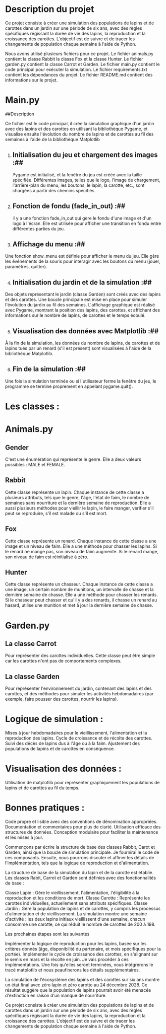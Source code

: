 # Description du projet

Ce projet consiste à créer une simulation des populations de lapins et de carottes dans un jardin sur une période de six ans, avec des règles spécifiques régissant la durée de vie des lapins, la reproduction et la croissance des carottes. L'objectif est de suivre et de tracer les changements de population chaque semaine à l'aide de Python.


Nous avons utilisé plusieurs fichiers pour ce projet. Le fichier animals.py contient la classe Rabbit la classe Fox et la classe Hunter. Le fichier garden.py contient la classe Carrot et Garden. Le fichier main.py contient le code principal pour exécuter la simulation. Le fichier requirements.txt contient les dépendances du projet. Le fichier README.md contient des informations sur le projet.

# Main.py

##Description

Ce fichier est le code principal, il crée la simulation graphique d'un jardin avec des lapins et des carottes en utilisant la bibliothèque Pygame, et visualise ensuite l'évolution du nombre de lapins et de carottes au fil des semaines à l'aide de la bibliothèque Matplotlib

1. ## Initialisation du jeu et chargement des images :##
   Pygame est initialisé, et la fenêtre du jeu est créée avec la taille spécifiée.
   Différentes images, telles que le logo, l'image de chargement, l'arrière-plan du menu, les boutons, le lapin, la carotte, etc., sont chargées à partir des chemins spécifiés.

2. ## Fonction de fondu (fade_in_out) :##

   Il y a une fonction fade_in_out qui gère le fondu d'une image et d'un logo à l'écran. Elle est utilisée pour afficher une transition en fondu entre différentes parties du jeu.
   
3. ## Affichage du menu :##

Une fonction show_menu est définie pour afficher le menu du jeu. Elle gère les événements de la souris pour interagir avec les boutons du menu (jouer, paramètres, quitter).

4. ## Initialisation du jardin et de la simulation :##

Des objets représentant le jardin (classe Garden) sont créés avec des lapins et des carottes.
Une boucle principale est mise en place pour simuler l'évolution du jardin au fil des semaines.
L'affichage graphique est réalisé avec Pygame, montrant la position des lapins, des carottes, et affichant des informations sur le nombre de lapins, de carottes et le temps écoulé.

5. ## Visualisation des données avec Matplotlib :## 

À la fin de la simulation, les données du nombre de lapins, de carottes et de lapins tués par un renard (s'il est présent) sont visualisées à l'aide de la bibliothèque Matplotlib.

6. ## Fin de la simulation :##

Une fois la simulation terminée ou si l'utilisateur ferme la fenêtre du jeu, le programme se termine proprement en appelant pygame.quit().

# Les classes :

# Animals.py

## Gender 

C'est une énumération qui représente le genre. Elle a deux valeurs possibles : MALE et FEMALE.

## Rabbit 

Cette classe représente un lapin. Chaque instance de cette classe a plusieurs attributs, tels que le genre, l'âge, l'état de faim, le nombre de semaines sans nourriture et la dernière semaine de reproduction. Elle a aussi plusieurs méthodes pour vieillir le lapin, le faire manger, vérifier s'il peut se reproduire, s'il est malade ou s'il est mort.


## Fox 

Cette classe représente un renard. Chaque instance de cette classe a une image et un niveau de faim. Elle a une méthode pour chasser les lapins. Si le renard ne mange pas, son niveau de faim augmente. Si le renard mange, son niveau de faim est réinitialisé à zéro.

## Hunter

Cette classe représente un chasseur. Chaque instance de cette classe a une image, un certain nombre de munitions, un intervalle de chasse et la dernière semaine de chasse. Elle a une méthode pour chasser les renards. Si le chasseur peut chasser et qu'il y a des renards, il chasse un renard au hasard, utilise une munition et met à jour la dernière semaine de chasse.

# Garden.py

## La classe Carrot
Pour représenter des carottes individuelles. Cette classe peut être simple car les carottes n'ont pas de comportements complexes.

## La classe Garden

Pour représenter l'environnement du jardin, contenant des lapins et des carottes, et des méthodes pour simuler les activités hebdomadaires (par exemple, faire pousser des carottes, nourrir les lapins).

# Logique de simulation :

Mises à jour hebdomadaires pour le vieillissement, l'alimentation et la reproduction des lapins.
Cycle de croissance et de récolte des carottes.
Suivi des décès de lapins dus à l'âge ou à la faim.
Ajustement des populations de lapins et de carottes en conséquence.


# Visualisation des données :

Utilisation de matplotlib pour représenter graphiquement les populations de lapins et de carottes au fil du temps.

# Bonnes pratiques :

Code propre et lisible avec des conventions de dénomination appropriées.
Documentation et commentaires pour plus de clarté.
Utilisation efficace des structures de données.
Conception modulaire pour faciliter la maintenance et les mises à jour.

Commençons par écrire la structure de base des classes Rabbit, Carot et Garden, ainsi que la boucle de simulation principale. Je fournirai le code de ces composants. Ensuite, nous pourrons discuter et affiner les détails de l'implémentation, tels que la logique de reproduction et d'alimentation.


La structure de base de la simulation du lapin et de la carotte est établie. Les classes Rabit, Carrot et Garden sont définies avec des fonctionnalités de base :


Classe Lapin : Gère le vieillissement, l'alimentation, l'éligibilité à la reproduction et les conditions de mort.
Classe Carotte : Représente les carottes individuelles, actuellement sans attributs spécifiques.
Classe Jardin : Gère la population de lapins et de carottes, y compris les processus d'alimentation et de vieillissement.
La simulation montre une semaine d'activité : les deux lapins initiaux vieillissent d'une semaine, chacun consomme une carotte, ce qui réduit le nombre de carottes de 200 à 198.


Les prochaines étapes sont les suivantes


Implémenter la logique de reproduction pour les lapins, basée sur les critères donnés (âge, disponibilité du partenaire, et mois spécifiques pour la portée).
Implémenter le cycle de croissance des carottes, en s'alignant sur le semis en mars et la récolte en juin.
Je vais procéder à ces implémentations. Une fois qu'elles seront terminées, nous intégrerons le tracé matplotlib et nous peaufinerons les détails supplémentaires. 




La simulation de l'écosystème des lapins et des carottes sur six ans montre un état final avec zéro lapin et zéro carotte au 24 décembre 2028. Ce résultat suggère que la population de lapins pourrait avoir été menacée d'extinction en raison d'un manque de nourriture.

Ce projet consiste à créer une simulation des populations de lapins et de carottes dans un jardin sur une période de six ans, avec des règles spécifiques régissant la durée de vie des lapins, la reproduction et la croissance des carottes. L'objectif est de suivre et de tracer les changements de population chaque semaine à l'aide de Python.

